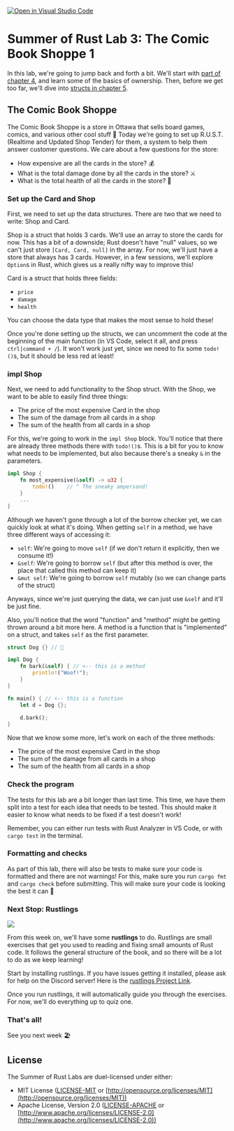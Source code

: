 [![Open in Visual Studio Code](https://classroom.github.com/assets/open-in-vscode-c66648af7eb3fe8bc4f294546bfd86ef473780cde1dea487d3c4ff354943c9ae.svg)](https://classroom.github.com/online_ide?assignment_repo_id=8935453&assignment_repo_type=AssignmentRepo)
# Summer of Rust Lab 3: The Comic Book Shoppe 1

In this lab, we're going to jump back and forth a bit. We'll start with [part of
chapter 4](https://doc.rust-lang.org/book/ch04-01-what-is-ownership.html), and
learn some of the basics of ownership. Then, before we get too far, we'll dive
into [structs in chapter
5](https://doc.rust-lang.org/book/ch05-00-structs.html).

## The Comic Book Shoppe

The Comic Book Shoppe is a store in Ottawa that sells board games, comics, and
various other cool stuff 🎲 Today we're going to set up R.U.S.T. (Realtime and
Updated Shop Tender) for them, a system to help them answer customer questions.
We care about a few questions for the store:

- How expensive are all the cards in the store? 💰
- What is the total damage done by all the cards in the store? ⚔️
- What is the total health of all the cards in the store? 🍎

### Set up the Card and Shop

First, we need to set up the data structures. There are two that we need to
write: Shop and Card.

Shop is a struct that holds 3 cards. We'll use an array to store the cards for
now. This has a bit of a downside; Rust doesn't have "null" values, so we can't
just store `[Card, Card, null]` in the array. For now, we'll just have a store
that always has 3 cards. However, in a few sessions, we'll explore `Option`s in
Rust, which gives us a really nifty way to improve this!

Card is a struct that holds three fields:

- `price`
- `damage`
- `health`

You can choose the data type that makes the most sense to hold these!

Once you're done setting up the structs, we can uncomment the code at the
beginning of the main function (in VS Code, select it all, and press
`ctrl|command + /`). It won't work just yet, since we need to fix some
`todo!()`s, but it should be less red at least!

### impl Shop

Next, we need to add functionality to the Shop struct. With the Shop, we want to
be able to easily find three things:

- The price of the most expensive Card in the shop
- The sum of the damage from all cards in a shop
- The sum of the health from all cards in a shop

For this, we're going to work in the `impl Shop` block. You'll notice that there
are already three methods there with `todo!()`s. This is a bit for you to know
what needs to be implemented, but also because there's a sneaky `&` in the
parameters.

```rust
impl Shop {
    fn most_expensive(&self) -> u32 {
        todo!()    // ^ The sneaky ampersand!
    }
    ...
}
```

Although we haven't gone through a lot of the borrow checker yet, we can quickly
look at what it's doing. When getting `self` in a method, we have three
different ways of accessing it:

- `self`: We're going to move `self` (if we don't return it explicitly, then we
  consume it!)
- `&self`: We're going to borrow `self` (but after this method is over, the
  place that called this method can keep it)
- `&mut self`: We're going to borrow `self` mutably (so we can change parts of
  the struct)

Anyways, since we're just querying the data, we can just use `&self` and it'll
be just fine.

Also, you'll notice that the word "function" and "method" might be getting
thrown around a bit more here. A method is a function that is "implemented" on a
struct, and takes `self` as the first parameter.

```rust
struct Dog {} // 🐶

impl Dog {
    fn bark(&self) { // <-- this is a method
        println!("Woof!");
    }
}

fn main() { // <-- this is a function
    let d = Dog {};
    
    d.bark();
}
```

Now that we know some more, let's work on each of the three methods:

- The price of the most expensive Card in the shop
- The sum of the damage from all cards in a shop
- The sum of the health from all cards in a shop

### Check the program

The tests for this lab are a bit longer than last time. This time, we have them
split into a test for each idea that needs to be tested. This should make it
easier to know what needs to be fixed if a test doesn't work!

Remember, you can either run tests with Rust Analyzer in VS Code, or with `cargo
test` in the terminal.

### Formatting and checks

As part of this lab, there will also be tests to make sure your code is
formatted and there are not warnings! For this, make sure you run `cargo fmt`
and `cargo check` before submitting. This will make sure your code is looking
the best it can 💯

### Next Stop: Rustlings

![](https://c.tenor.com/09_MQFWe3zQAAAAC/crab-crab-petting.gif)

From this week on, we'll have some **rustlings** to do. Rustlings are small
exercises that get you used to reading and fixing small amounts of Rust code. It
follows the general structure of the book, and so there will be a lot to do as
we keep learning!

Start by installing rustlings. If you have issues getting it installed, please
ask for help on the Discord server! Here is the [rustlings Project
Link](https://github.com/rust-lang/rustlings).

Once you run rustlings, it will automatically guide you through the exercises.
For now, we'll do everything up to quiz one.

### That's all!

See you next week 🏖️

## License

The Summer of Rust Labs are duel-licensed under either:

* MIT License ([LICENSE-MIT](LICENSE-MIT) or [http://opensource.org/licenses/MIT](http://opensource.org/licenses/MIT))
* Apache License, Version 2.0 ([LICENSE-APACHE](LICENSE-APACHE) or [http://www.apache.org/licenses/LICENSE-2.0](http://www.apache.org/licenses/LICENSE-2.0))
